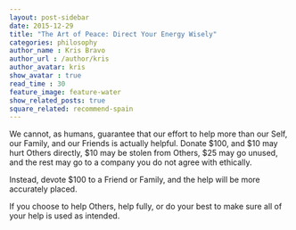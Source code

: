 ```yaml
---
layout: post-sidebar
date: 2015-12-29
title: "The Art of Peace: Direct Your Energy Wisely"
categories: philosophy
author_name : Kris Bravo
author_url : /author/kris
author_avatar: kris
show_avatar : true
read_time : 30
feature_image: feature-water
show_related_posts: true
square_related: recommend-spain
---
```


We cannot, as humans, guarantee that our effort to help more than our Self, our Family, and our Friends is actually helpful. Donate $100, and $10 may hurt Others directly, $10 may be stolen from Others, $25 may go unused, and the rest may go to a company you do not agree with ethically.

Instead, devote $100 to a Friend or Family, and the help will be more accurately placed.

If you choose to help Others, help fully, or do your best to make sure all of your help is used as intended.
